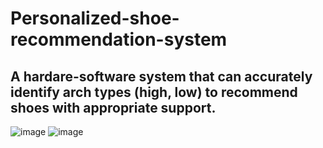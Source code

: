 # Personalized-shoe-recommendation-system
## A hardare-software system that can accurately identify arch types (high, low) to recommend shoes with appropriate support.
![image](https://github.com/user-attachments/assets/26758a67-790e-41ea-96f4-9ed3830e5313)
![image](https://github.com/user-attachments/assets/a1f4bd75-5ab5-43e2-b8df-ccdf8b53a2a1)
